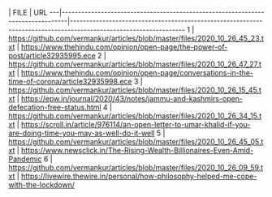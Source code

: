    |  FILE                                                                          |  URL
---|--------------------------------------------------------------------------------|-----------------------------------------------------------------------------------------------------------------
1  |  https://github.com/vermankur/articles/blob/master/files/2020_10_26_45_23.txt  |  https://www.thehindu.com/opinion/open-page/the-power-of-post/article32935995.ece
2  |  https://github.com/vermankur/articles/blob/master/files/2020_10_26_47_27.txt  |  https://www.thehindu.com/opinion/open-page/conversations-in-the-time-of-corona/article32935998.ece
3  |  https://github.com/vermankur/articles/blob/master/files/2020_10_26_15_45.txt  |  https://epw.in/journal/2020/43/notes/jammu-and-kashmirs-open-defecation-free-status.html
4  |  https://github.com/vermankur/articles/blob/master/files/2020_10_26_34_15.txt  |  https://scroll.in/article/976114/an-open-letter-to-umar-khalid-if-you-are-doing-time-you-may-as-well-do-it-well
5  |  https://github.com/vermankur/articles/blob/master/files/2020_10_26_45_05.txt  |  https://www.newsclick.in/The-Rising-Wealth-Billionaires-Even-Amid-Pandemic
6  |  https://github.com/vermankur/articles/blob/master/files/2020_10_26_09_59.txt  |  https://livewire.thewire.in/personal/how-philosophy-helped-me-cope-with-the-lockdown/
